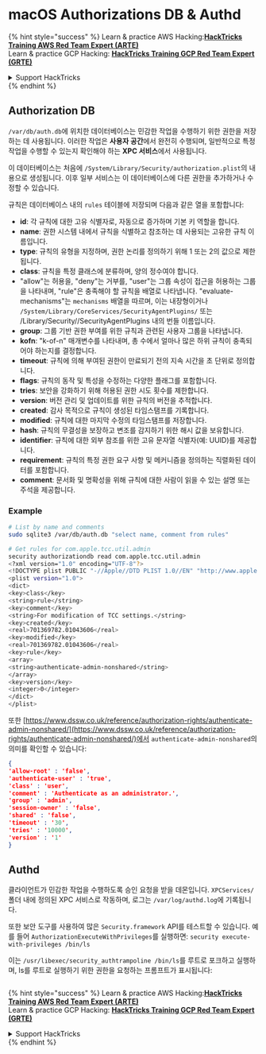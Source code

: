 # macOS Authorizations DB & Authd



{% hint style="success" %}
Learn & practice AWS Hacking:<img src="../../../.gitbook/assets/arte.png" alt="" data-size="line">[**HackTricks Training AWS Red Team Expert (ARTE)**](https://training.hacktricks.xyz/courses/arte)<img src="../../../.gitbook/assets/arte.png" alt="" data-size="line">\
Learn & practice GCP Hacking: <img src="../../../.gitbook/assets/grte.png" alt="" data-size="line">[**HackTricks Training GCP Red Team Expert (GRTE)**<img src="../../../.gitbook/assets/grte.png" alt="" data-size="line">](https://training.hacktricks.xyz/courses/grte)

<details>

<summary>Support HackTricks</summary>

* Check the [**subscription plans**](https://github.com/sponsors/carlospolop)!
* **Join the** 💬 [**Discord group**](https://discord.gg/hRep4RUj7f) or the [**telegram group**](https://t.me/peass) or **follow** us on **Twitter** 🐦 [**@hacktricks\_live**](https://twitter.com/hacktricks\_live)**.**
* **Share hacking tricks by submitting PRs to the** [**HackTricks**](https://github.com/carlospolop/hacktricks) and [**HackTricks Cloud**](https://github.com/carlospolop/hacktricks-cloud) github repos.

</details>
{% endhint %}

## **Authorization DB**

`/var/db/auth.db`에 위치한 데이터베이스는 민감한 작업을 수행하기 위한 권한을 저장하는 데 사용됩니다. 이러한 작업은 **사용자 공간**에서 완전히 수행되며, 일반적으로 특정 작업을 수행할 수 있는지 확인해야 하는 **XPC 서비스**에서 사용됩니다.

이 데이터베이스는 처음에 `/System/Library/Security/authorization.plist`의 내용으로 생성됩니다. 이후 일부 서비스는 이 데이터베이스에 다른 권한을 추가하거나 수정할 수 있습니다.

규칙은 데이터베이스 내의 `rules` 테이블에 저장되며 다음과 같은 열을 포함합니다:

* **id**: 각 규칙에 대한 고유 식별자로, 자동으로 증가하며 기본 키 역할을 합니다.
* **name**: 권한 시스템 내에서 규칙을 식별하고 참조하는 데 사용되는 고유한 규칙 이름입니다.
* **type**: 규칙의 유형을 지정하며, 권한 논리를 정의하기 위해 1 또는 2의 값으로 제한됩니다.
* **class**: 규칙을 특정 클래스에 분류하며, 양의 정수여야 합니다.
* "allow"는 허용을, "deny"는 거부를, "user"는 그룹 속성이 접근을 허용하는 그룹을 나타내며, "rule"은 충족해야 할 규칙을 배열로 나타냅니다. "evaluate-mechanisms"는 `mechanisms` 배열을 따르며, 이는 내장형이거나 `/System/Library/CoreServices/SecurityAgentPlugins/` 또는 /Library/Security//SecurityAgentPlugins 내의 번들 이름입니다.
* **group**: 그룹 기반 권한 부여를 위한 규칙과 관련된 사용자 그룹을 나타냅니다.
* **kofn**: "k-of-n" 매개변수를 나타내며, 총 수에서 얼마나 많은 하위 규칙이 충족되어야 하는지를 결정합니다.
* **timeout**: 규칙에 의해 부여된 권한이 만료되기 전의 지속 시간을 초 단위로 정의합니다.
* **flags**: 규칙의 동작 및 특성을 수정하는 다양한 플래그를 포함합니다.
* **tries**: 보안을 강화하기 위해 허용된 권한 시도 횟수를 제한합니다.
* **version**: 버전 관리 및 업데이트를 위한 규칙의 버전을 추적합니다.
* **created**: 감사 목적으로 규칙이 생성된 타임스탬프를 기록합니다.
* **modified**: 규칙에 대한 마지막 수정의 타임스탬프를 저장합니다.
* **hash**: 규칙의 무결성을 보장하고 변조를 감지하기 위한 해시 값을 보유합니다.
* **identifier**: 규칙에 대한 외부 참조를 위한 고유 문자열 식별자(예: UUID)를 제공합니다.
* **requirement**: 규칙의 특정 권한 요구 사항 및 메커니즘을 정의하는 직렬화된 데이터를 포함합니다.
* **comment**: 문서화 및 명확성을 위해 규칙에 대한 사람이 읽을 수 있는 설명 또는 주석을 제공합니다.

### Example
```bash
# List by name and comments
sudo sqlite3 /var/db/auth.db "select name, comment from rules"

# Get rules for com.apple.tcc.util.admin
security authorizationdb read com.apple.tcc.util.admin
<?xml version="1.0" encoding="UTF-8"?>
<!DOCTYPE plist PUBLIC "-//Apple//DTD PLIST 1.0//EN" "http://www.apple.com/DTDs/PropertyList-1.0.dtd">
<plist version="1.0">
<dict>
<key>class</key>
<string>rule</string>
<key>comment</key>
<string>For modification of TCC settings.</string>
<key>created</key>
<real>701369782.01043606</real>
<key>modified</key>
<real>701369782.01043606</real>
<key>rule</key>
<array>
<string>authenticate-admin-nonshared</string>
</array>
<key>version</key>
<integer>0</integer>
</dict>
</plist>
```
또한 [https://www.dssw.co.uk/reference/authorization-rights/authenticate-admin-nonshared/](https://www.dssw.co.uk/reference/authorization-rights/authenticate-admin-nonshared/)에서 `authenticate-admin-nonshared`의 의미를 확인할 수 있습니다:
```json
{
'allow-root' : 'false',
'authenticate-user' : 'true',
'class' : 'user',
'comment' : 'Authenticate as an administrator.',
'group' : 'admin',
'session-owner' : 'false',
'shared' : 'false',
'timeout' : '30',
'tries' : '10000',
'version' : '1'
}
```
## Authd

클라이언트가 민감한 작업을 수행하도록 승인 요청을 받을 데몬입니다. `XPCServices/` 폴더 내에 정의된 XPC 서비스로 작동하며, 로그는 `/var/log/authd.log`에 기록됩니다.

또한 보안 도구를 사용하여 많은 `Security.framework` API를 테스트할 수 있습니다. 예를 들어 `AuthorizationExecuteWithPrivileges`를 실행하면: `security execute-with-privileges /bin/ls`

이는 `/usr/libexec/security_authtrampoline /bin/ls`를 루트로 포크하고 실행하며, ls를 루트로 실행하기 위한 권한을 요청하는 프롬프트가 표시됩니다:

<figure><img src="../../../.gitbook/assets/image (10).png" alt=""><figcaption></figcaption></figure>

{% hint style="success" %}
Learn & practice AWS Hacking:<img src="../../../.gitbook/assets/arte.png" alt="" data-size="line">[**HackTricks Training AWS Red Team Expert (ARTE)**](https://training.hacktricks.xyz/courses/arte)<img src="../../../.gitbook/assets/arte.png" alt="" data-size="line">\
Learn & practice GCP Hacking: <img src="../../../.gitbook/assets/grte.png" alt="" data-size="line">[**HackTricks Training GCP Red Team Expert (GRTE)**<img src="../../../.gitbook/assets/grte.png" alt="" data-size="line">](https://training.hacktricks.xyz/courses/grte)

<details>

<summary>Support HackTricks</summary>

* Check the [**subscription plans**](https://github.com/sponsors/carlospolop)!
* **Join the** 💬 [**Discord group**](https://discord.gg/hRep4RUj7f) or the [**telegram group**](https://t.me/peass) or **follow** us on **Twitter** 🐦 [**@hacktricks\_live**](https://twitter.com/hacktricks\_live)**.**
* **Share hacking tricks by submitting PRs to the** [**HackTricks**](https://github.com/carlospolop/hacktricks) and [**HackTricks Cloud**](https://github.com/carlospolop/hacktricks-cloud) github repos.

</details>
{% endhint %}
